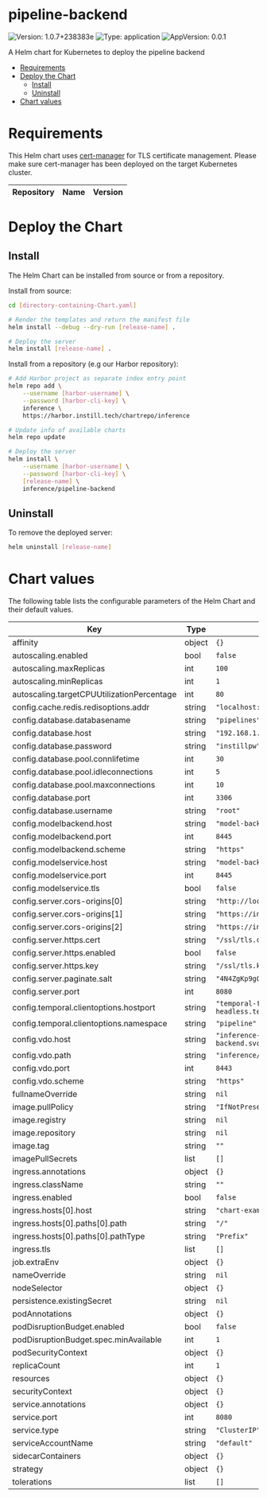 # pipeline-backend

![Version: 1.0.7+238383e](https://img.shields.io/badge/Version-1.0.7+238383e-informational?style=flat-square) ![Type: application](https://img.shields.io/badge/Type-application-informational?style=flat-square) ![AppVersion: 0.0.1](https://img.shields.io/badge/AppVersion-0.0.1-informational?style=flat-square)

A Helm chart for Kubernetes to deploy the pipeline backend

- [Requirements](#requirements)
- [Deploy the Chart](#deploy-the-chart)
  - [Install](#install)
  - [Uninstall](#uninstall)
- [Chart values](#chart-values)

# Requirements

This Helm chart uses [cert-manager](https://cert-manager.io) for TLS certificate management. Please make sure cert-manager has been deployed on the target Kubernetes cluster.

| Repository | Name | Version |
|------------|------|---------|

# Deploy the Chart

## Install
The Helm Chart can be installed from source or from a repository.

Install from source:
```bash
cd [directory-containing-Chart.yaml]

# Render the templates and return the manifest file
helm install --debug --dry-run [release-name] .

# Deploy the server
helm install [release-name] .
```

Install from a repository (e.g our Harbor repository):
```bash
# Add Harbor project as separate index entry point
helm repo add \
    --username [harbor-username] \
    --password [harbor-cli-key] \
    inference \
    https://harbor.instill.tech/chartrepo/inference

# Update info of available charts
helm repo update

# Deploy the server
helm install \
    --username [harbor-username] \
    --password [harbor-cli-key] \
    [release-name] \
    inference/pipeline-backend
```

## Uninstall

To remove the deployed server:

```bash
helm uninstall [release-name]
```

# Chart values

The following table lists the configurable parameters of the Helm Chart and their default values.

| Key | Type | Default | Description |
|-----|------|---------|-------------|
| affinity | object | `{}` |  |
| autoscaling.enabled | bool | `false` |  |
| autoscaling.maxReplicas | int | `100` |  |
| autoscaling.minReplicas | int | `1` |  |
| autoscaling.targetCPUUtilizationPercentage | int | `80` |  |
| config.cache.redis.redisoptions.addr | string | `"localhost:6379"` |  |
| config.database.databasename | string | `"pipelines"` |  |
| config.database.host | string | `"192.168.1.92"` |  |
| config.database.password | string | `"instillpw"` |  |
| config.database.pool.connlifetime | int | `30` |  |
| config.database.pool.idleconnections | int | `5` |  |
| config.database.pool.maxconnections | int | `10` |  |
| config.database.port | int | `3306` |  |
| config.database.username | string | `"root"` |  |
| config.modelbackend.host | string | `"model-backend.instill-model-backend"` |  |
| config.modelbackend.port | int | `8445` |  |
| config.modelbackend.scheme | string | `"https"` |  |
| config.modelservice.host | string | `"model-backend.instill-model-backend"` |  |
| config.modelservice.port | int | `8445` |  |
| config.modelservice.tls | bool | `false` |  |
| config.server.cors-origins[0] | string | `"http://localhost"` |  |
| config.server.cors-origins[1] | string | `"https://instill-inc.tech"` |  |
| config.server.cors-origins[2] | string | `"https://instill.tech"` |  |
| config.server.https.cert | string | `"/ssl/tls.crt"` |  |
| config.server.https.enabled | bool | `false` |  |
| config.server.https.key | string | `"/ssl/tls.key"` |  |
| config.server.paginate.salt | string | `"4N4ZgKp9gCtNkUR3"` |  |
| config.server.port | int | `8080` |  |
| config.temporal.clientoptions.hostport | string | `"temporal-frontend-headless.temporal.svc.cluster.local.:7233"` |  |
| config.temporal.clientoptions.namespace | string | `"pipeline"` |  |
| config.vdo.host | string | `"inference-backend.instill-inference-backend.svc.cluster.local."` |  |
| config.vdo.path | string | `"inference/models/%s/versions/%s/outputs"` |  |
| config.vdo.port | int | `8443` |  |
| config.vdo.scheme | string | `"https"` |  |
| fullnameOverride | string | `nil` |  |
| image.pullPolicy | string | `"IfNotPresent"` |  |
| image.registry | string | `nil` |  |
| image.repository | string | `nil` |  |
| image.tag | string | `""` |  |
| imagePullSecrets | list | `[]` |  |
| ingress.annotations | object | `{}` |  |
| ingress.className | string | `""` |  |
| ingress.enabled | bool | `false` |  |
| ingress.hosts[0].host | string | `"chart-example.local"` |  |
| ingress.hosts[0].paths[0].path | string | `"/"` |  |
| ingress.hosts[0].paths[0].pathType | string | `"Prefix"` |  |
| ingress.tls | list | `[]` |  |
| job.extraEnv | object | `{}` |  |
| nameOverride | string | `nil` |  |
| nodeSelector | object | `{}` |  |
| persistence.existingSecret | string | `nil` |  |
| podAnnotations | object | `{}` |  |
| podDisruptionBudget.enabled | bool | `false` |  |
| podDisruptionBudget.spec.minAvailable | int | `1` |  |
| podSecurityContext | object | `{}` |  |
| replicaCount | int | `1` |  |
| resources | object | `{}` |  |
| securityContext | object | `{}` |  |
| service.annotations | object | `{}` |  |
| service.port | int | `8080` |  |
| service.type | string | `"ClusterIP"` |  |
| serviceAccountName | string | `"default"` |  |
| sidecarContainers | object | `{}` |  |
| strategy | object | `{}` |  |
| tolerations | list | `[]` |  |
